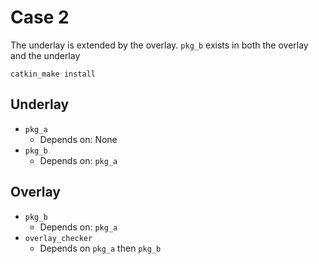 # Case 2

The underlay is extended by the overlay.
`pkg_b` exists in both the overlay and the underlay

```
catkin_make install
```

## Underlay

* `pkg_a`
  * Depends on: None
* `pkg_b`
  * Depends on: `pkg_a`

## Overlay

* `pkg_b`
  * Depends on: `pkg_a`
* `overlay_checker`
  * Depends on `pkg_a` then `pkg_b`
